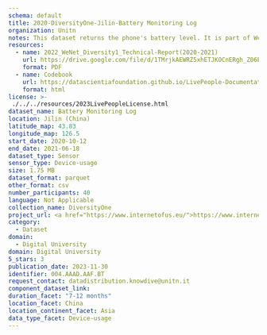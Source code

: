 ```yaml
---
schema: default
title: 2020-DiversityOne-Jilin-Battery Monitoring Log
organization: Unitn
notes: This dataset returns the phone's battery level. It is part of Wenet Diversity 1 data collection, which contains data about the everyday life activities of students coming from 8 different universities located in China, Denmark, India, Italy, Mexico, Mongolia, Paraguay and UK. The data were collected via questionnaires, data coming from 27 smartphone sensors associated to thousand self-reported annotations over a period of 4 weeks.
resources:
  - name: 2022_WeNet_Diversity1_Technical-Report(2020-2021)
    url: https://drive.google.com/file/d/1TMrjkAEWRZ5xhETJKOCnERgh_Z06PO2E/view?usp=drive_link
    format: PDF
  - name: Codebook
    url: https://datascientiafoundation.github.io/LivePeople-Documentation/codebooks/2020_DV1_Jilin_batterymonitoringlog.html
    format: html
license: >-
 ./../../resources/2023LivePeopleLicense.html
dataset_name: Battery Monitoring Log
location: Jilin (China)
latitude_map: 43.83
longitude_map: 126.5
start_date: 2020-10-12
end_date: 2021-06-18
dataset_type: Sensor
sensor_type: Device-usage
size: 1.75 MB
dataset_format: parquet
other_format: csv
number_participants: 40
language: Not Applicable
collection_name: DiversityOne
project_url: <a href="https://www.internetofus.eu/">https://www.internetofus.eu/</a>
category: 
  - Dataset
domain: 
  - Digital University
domain: Digital University
5_stars: 3
publication_date: 2023-11-30
identifier: 004.AAAD.AAF.BT
request_contact: datadistribution.knowdive@unitn.it
component_dataset_link: 
duration_facet: "7-12 months"
location_facet: China
location_continent_facet: Asia
data_type_facet: Device-usage
---
```


